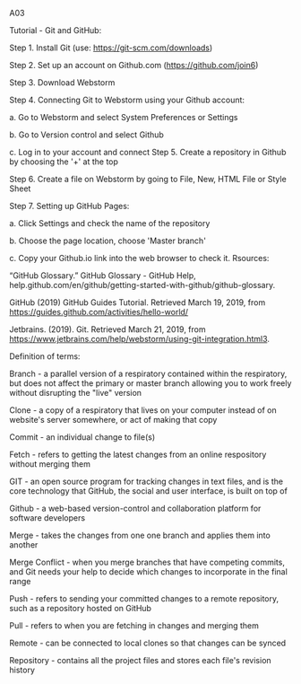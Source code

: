 A03

Tutorial - Git and GitHub:

Step 1. Install Git (use: https://git-scm.com/downloads)

Step 2. Set up an account on Github.com (https://github.com/join6)

Step 3. Download Webstorm

Step 4. Connecting Git to Webstorm using your Github account:

a. Go to Webstorm and select System Preferences or Settings

b. Go to Version control and select Github

c. Log in to your account and connect
Step 5. Create a repository in Github by choosing the '+' at the top

Step 6. Create a file on Webstorm by going to File, New, HTML File or Style Sheet

Step 7. Setting up GitHub Pages:

a. Click Settings and check the name of the repository

b. Choose the page location, choose 'Master branch'

c. Copy your Github.io link into the web browser to check it.
Rsources:

“GitHub Glossary.” GitHub Glossary - GitHub Help, help.github.com/en/github/getting-started-with-github/github-glossary.

GitHub (2019) GitHub Guides Tutorial. Retrieved March 19, 2019, from https://guides.github.com/activities/hello-world/

Jetbrains. (2019). Git. Retrieved March 21, 2019, from https://www.jetbrains.com/help/webstorm/using-git-integration.html3.

Definition of terms:

Branch - a parallel version of a respiratory contained within the respiratory, but does not affect the primary or master branch allowing you to work freely without disrupting the "live" version

Clone - a copy of a respiratory that lives on your computer instead of on website's server somewhere, or act of making that copy

Commit - an individual change to file(s)

Fetch - refers to getting the latest changes from an online respository without merging them

GIT - an open source program for tracking changes in text files, and is the core technology that GitHub, the social and user interface, is built on top of

Github - a web-based version-control and collaboration platform for software developers

Merge - takes the changes from one one branch and applies them into another

Merge Conflict - when you merge branches that have competing commits, and Git needs your help to decide which changes to incorporate in the final range

Push - refers to sending your committed changes to a remote repository, such as a repository hosted on GitHub

Pull - refers to when you are fetching in changes and merging them

Remote - can be connected to local clones so that changes can be synced

Repository - contains all the project files and stores each file's revision history
